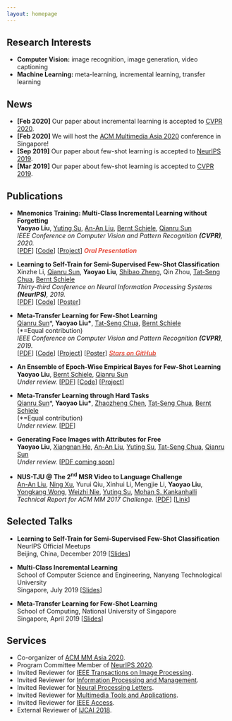 ```yaml
---
layout: homepage
---
```


## Research Interests

- **Computer Vision:** image recognition, image generation, video captioning
- **Machine Learning:** meta-learning, incremental learning, transfer learning

## News

- **[Feb 2020]** Our paper about incremental learning is accepted to [CVPR 2020](http://cvpr2020.thecvf.com/).
- **[Feb 2020]** We will host the [ACM Multimedia Asia 2020](https://mmasia2020.org/) conference in Singapore!
- **[Sep 2019]** Our paper about few-shot learning is accepted to [NeurIPS 2019](https://nips.cc/Conferences/2019).
- **[Mar 2019]** Our paper about few-shot learning is accepted to [CVPR 2019](http://cvpr2019.thecvf.com/).

## Publications

- **Mnemonics Training: Multi-Class Incremental Learning without Forgetting**
  <br>
  **Yaoyao Liu**, [Yuting Su](https://www.iti-tju.org/#/people/suyutingEnglish), [An-An Liu](https://www.iti-tju.org/#/people/liuananEnglish), [Bernt Schiele](https://www.mpi-inf.mpg.de/departments/computer-vision-and-multimodal-computing/people/bernt-schiele/), [Qianru Sun](https://qianrusun1015.github.io/)
  <br>
  *IEEE Conference on Computer Vision and Pattern Recognition **(CVPR)**, 2020.*
  <br>
  [[PDF](http://openaccess.thecvf.com/content_CVPR_2020/papers/Liu_Mnemonics_Training_Multi-Class_Incremental_Learning_Without_Forgetting_CVPR_2020_paper.pdf)] [[Code](https://github.com/yaoyao-liu/mnemonics)] [[Project](https://mnemonics.yyliu.net/)] <strong><i style="color:#e74d3c">Oral Presentation</i></strong>

- **Learning to Self-Train for Semi-Supervised Few-Shot Classification**
  <br>
  Xinzhe Li, [Qianru Sun](https://qianrusun1015.github.io/), **Yaoyao Liu**, [Shibao Zheng](https://icne.sjtu.edu.cn/info/1045/1059.htm), Qin Zhou, [Tat-Seng Chua](https://www.chuatatseng.com/), [Bernt Schiele](https://www.mpi-inf.mpg.de/departments/computer-vision-and-multimodal-computing/people/bernt-schiele/)
  <br>
  *Thirty-third Conference on Neural Information Processing Systems **(NeurIPS)**, 2019.*
  <br>
  [[PDF](http://papers.nips.cc/paper/9216-learning-to-self-train-for-semi-supervised-few-shot-classification.pdf)] [[Code](https://github.com/xinzheli1217/learning-to-self-train)] [[Poster](https://people.mpi-inf.mpg.de/~yaliu/files/learning-to-self-train-poster.pdf)]

- **Meta-Transfer Learning for Few-Shot Learning**
  <br>
  [Qianru Sun](https://qianrusun1015.github.io/)\*, **Yaoyao Liu\***, [Tat-Seng Chua](https://www.chuatatseng.com/), [Bernt Schiele](https://www.mpi-inf.mpg.de/departments/computer-vision-and-multimodal-computing/people/bernt-schiele/)
  <br>
  (\*=Equal contribution)
  <br>
  *IEEE Conference on Computer Vision and Pattern Recognition **(CVPR)**, 2019.*
  <br>
  [[PDF](http://openaccess.thecvf.com/content_CVPR_2019/papers/Sun_Meta-Transfer_Learning_for_Few-Shot_Learning_CVPR_2019_paper.pdf)] [[Code](https://github.com/yaoyao-liu/meta-transfer-learning)] [[Project](https://mtl.yyliu.net/)] [[Poster](https://people.mpi-inf.mpg.de/~yaliu/files/meta-transfer-learning-poster.pdf)]
  <a href="https://github.com/yaoyao-liu/meta-transfer-learning" target="_blank" rel="noopener"><strong><i style="color:#e74d3c; font-weight:600" id="githubstars_mtl"></i><i style="color:#e74d3c; font-weight:600"> Stars on GitHub</i></strong></a>
  <script>
  githubStars("yaoyao-liu/meta-transfer-learning", function(stars) {
  var startext = document.getElementById("githubstars_mtl");
        startext.innerHTML=stars;
  });
  </script>

- **An Ensemble of Epoch-Wise Empirical Bayes for Few-Shot Learning**
  <br>
  **Yaoyao Liu**, [Bernt Schiele](https://www.mpi-inf.mpg.de/departments/computer-vision-and-multimodal-computing/people/bernt-schiele/), [Qianru Sun](https://qianrusun1015.github.io/)
  <br>
  *Under review.* [[PDF](https://arxiv.org/pdf/1904.08479.pdf)] [[Code](https://github.com/yaoyao-liu/E3BM)] [[Project](https://e3bm.yyliu.net/)]

- **Meta-Transfer Learning through Hard Tasks**
  <br>
  [Qianru Sun](https://qianrusun1015.github.io/)\*, **Yaoyao Liu\***, [Zhaozheng Chen](https://zhaozhengchen.github.io/), [Tat-Seng Chua](https://www.chuatatseng.com/), [Bernt Schiele](https://www.mpi-inf.mpg.de/departments/computer-vision-and-multimodal-computing/people/bernt-schiele/)
  <br>
  (\*=Equal contribution)
  <br>
  *Under review.* [[PDF](https://arxiv.org/pdf/1910.03648.pdf)]

- **Generating Face Images with Attributes for Free**
  <br>
  **Yaoyao Liu**, [Xiangnan He](http://staff.ustc.edu.cn/~hexn/), [An-An Liu](https://www.iti-tju.org/#/people/liuananEnglish), [Yuting Su](https://www.iti-tju.org/#/people/suyutingEnglish), [Tat-Seng Chua](https://www.chuatatseng.com/), [Qianru Sun](https://qianrusun1015.github.io/)
  <br>
  *Under review.* [[PDF coming soon](https://yyliu.net)]

- **NUS-TJU @ The 2<sup>nd</sup> MSR Video to Language Challenge**
  <br>
  [An-An Liu](https://www.iti-tju.org/#/people/liuananEnglish), [Ning Xu](https://ningxu1990.github.io/), Yurui Qiu, Xinhui Li, Mengjie Li, **Yaoyao Liu**, [Yongkang Wong](https://www.comp.nus.edu.sg/cs/bio/wongyk/), [Weizhi Nie](http://seea.tju.edu.cn/szdw/xxx/201703/t20170322_292375.htm), [Yuting Su](https://www.iti-tju.org/#/people/suyutingEnglish), [Mohan S. Kankanhalli](https://www.comp.nus.edu.sg/~mohan/)
  <br>
  *Technical Report for ACM MM 2017 Challenge.* [[PDF](https://people.mpi-inf.mpg.de/~yaliu/files/msr-video-to-language-challenge.pdf)] [[Link](http://ms-multimedia-challenge.com/2017/leaderboard)]

## Selected Talks

- **Learning to Self-Train for Semi-Supervised Few-Shot Classification**
  <br>
  NeurIPS Official Meetups
  <br>
  Beijing, China, December 2019 [[Slides](https://people.mpi-inf.mpg.de/~yaliu/files/learning-to-self-train-slides.pdf)]

- **Multi-Class Incremental Learning**
  <br>
  School of Computer Science and Engineering, Nanyang Technological University
  <br>
  Singapore, July 2019 [[Slides](https://people.mpi-inf.mpg.de/~yaliu/files/multi-class-incremental-learning.pdf)]

- **Meta-Transfer Learning for Few-Shot Learning**
  <br>
  School of Computing, National University of Singapore
  <br>
  Singapore, April 2019 [[Slides](https://people.mpi-inf.mpg.de/~yaliu/files/meta-transfer-learning-slides.pdf)]

## Services

- Co-organizer of [ACM MM Asia 2020](https://mmasia2020.org/).
- Program Committee Member of [NeurIPS 2020](https://neurips.cc/Conferences/2020).
- Invited Reviewer for [IEEE Transactions on Image Processing](https://signalprocessingsociety.org/publications-resources/ieee-transactions-image-processing).
- Invited Reviewer for [Information Processing and Management](https://www.journals.elsevier.com/information-processing-and-management).
- Invited Reviewer for [Neural Processing Letters](https://www.springer.com/journal/11063).
- Invited Reviewer for [Multimedia Tools and Applications](https://link.springer.com/journal/11042).
- Invited Reviewer for [IEEE Access](https://ieeeaccess.ieee.org/).
- External Reviewer of [IJCAI 2018](https://ijcai-18.org/).
